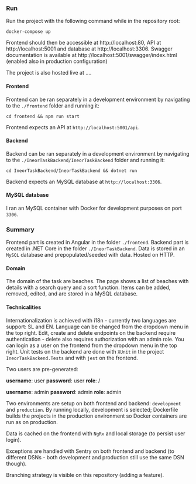 ### Run
Run the project with the following command while in the repository root:

    docker-compose up

Frontend should then be accessible at http://localhost:80, API at http://localhost:5001 and database at http://localhost:3306.
Swagger documentation is available at http://localhost:5001/swagger/index.html (enabled also in production configuration)

The project is also hosted live at ....

#### Frontend
Frontend can be ran separately in a development environment by navigating to the `./frontend` folder and running it:

    cd frontend && npm run start

Frontend expects an API at `http://localhost:5001/api`.

#### Backend
Backend can be ran separately in a development environment by navigating to the `./IneorTaskBackend/IneorTaskBackend` folder and running it:

    cd IneorTaskBackend/IneorTaskBackend && dotnet run

Backend expects an MySQL database at `http://localhost:3306`.

#### MySQL database
I ran an MySQL container with Docker for development purposes on port `3306`.

### Summary
Frontend part is created in Angular in the folder `./frontend`.
Backend part is created in .NET Core in the folder `./IneorTaskBackend`.
Data is stored in an `MySQL` database and prepopulated/seeded with data.
Hosted on HTTP.

#### Domain
The domain of the task are beaches. The page shows a list of beaches with details with a search query and a sort function. Items can be added, removed, edited, and are stored in a MySQL database.

#### Technicalities
Internationalization is achieved with i18n - currently two languages are support: SL and EN. Language can be changed from the dropdown menu in the top right.
Edit, create and delete endpoints on the backend require authentication - delete also requires authorization with an admin role. You can login as a user on the frontend from the dropdown menu in the top right.
Unit tests on the backend are done with `XUnit` in the project `IneorTaskBackend.Tests` and with `jest` on the frontend.

Two users are pre-generated:

**username**: user
**password**: user
**role**: /

**username**: admin
**password**: admin
**role**: admin

Two environments are setup on both frontend and backend: `development` and `production`. By running locally, development is selected; Dockerfile builds the projects in the production environment so Docker containers are run as on production.

Data is cached on the frontend with `NgRx` and local storage (to persist user login).

Exceptions are handled with Sentry on both frontend and backend (to different DSNs - both development and production still use the same DSN though).

Branching strategy is visible on this repository (adding a feature).
